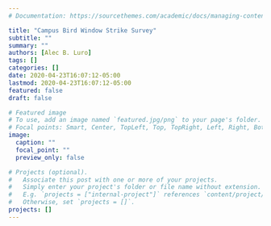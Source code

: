 ```yaml
---
# Documentation: https://sourcethemes.com/academic/docs/managing-content/

title: "Campus Bird Window Strike Survey"
subtitle: ""
summary: ""
authors: [Alec B. Luro]
tags: []
categories: []
date: 2020-04-23T16:07:12-05:00
lastmod: 2020-04-23T16:07:12-05:00
featured: false
draft: false

# Featured image
# To use, add an image named `featured.jpg/png` to your page's folder.
# Focal points: Smart, Center, TopLeft, Top, TopRight, Left, Right, BottomLeft, Bottom, BottomRight.
image:
  caption: ""
  focal_point: ""
  preview_only: false

# Projects (optional).
#   Associate this post with one or more of your projects.
#   Simply enter your project's folder or file name without extension.
#   E.g. `projects = ["internal-project"]` references `content/project/deep-learning/index.md`.
#   Otherwise, set `projects = []`.
projects: []
---
```

